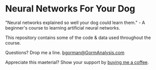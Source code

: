 # Neural Networks For Your Dog
"Neural networks explained so well your dog could learn them." - A beginner's course to learning artificial neural networks. 

This repository contains some of the code & data used throughout the course.

Questions? Drop me a line. bgorman@GormAnalysis.com

Appreciate this maeterial? Show your support by [buying me a coffee](https://www.buymeacoffee.com/bengorman).